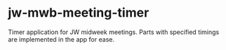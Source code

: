 # jw-mwb-meeting-timer

Timer application for JW midweek meetings. Parts with specified timings are implemented in the app for ease. 

